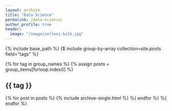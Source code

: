 ```yaml
---
layout: archive
title: "Data Science"
permalink: /data-science/
author_profile: true
header:
  image: "/image/collexi-bulb.jpg"
---
```


{% include base_path %}
{$ include group-by-array collection=site.posts field="tags" %}

{% for tag in group_names %}
  {% assign posts = group_items[forloop.index0] %}
  <h2 id="{{ tag | slugify }}" class="archive_subtitle">{{ tag }}</h2>
  {% for post in posts %}
    {% include archive-single.html %}
  %{ endfor %}
%{ endfor %}
